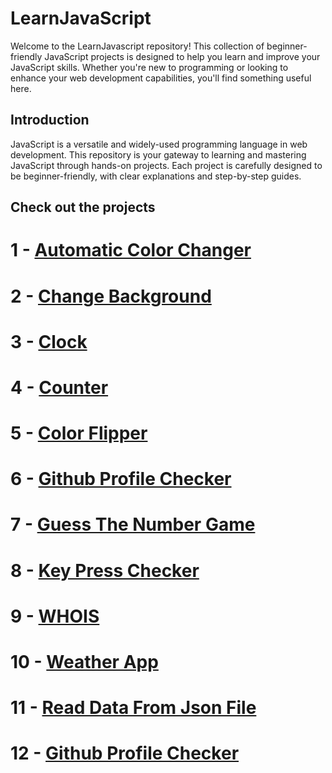 # LearnJavaScript

Welcome to the LearnJavascript repository! This collection of beginner-friendly JavaScript projects is designed to help you learn and improve your JavaScript skills. Whether you're new to programming or looking to enhance your web development capabilities, you'll find something useful here.

## Introduction

JavaScript is a versatile and widely-used programming language in web development. This repository is your gateway to learning and mastering JavaScript through hands-on projects. Each project is carefully designed to be beginner-friendly, with clear explanations and step-by-step guides.

## Check out the projects

# 1 - [Automatic Color Changer](https://bhataasim1.github.io/LearnJavaScript/Automatic-Color-change)

# 2 - [Change Background](https://bhataasim1.github.io/LearnJavaScript/ChangeBackground)

# 3 - [Clock](https://bhataasim1.github.io/LearnJavaScript/Clock)

# 4 - [Counter](https://bhataasim1.github.io/LearnJavaScript/Counter)

# 5 - [Color Flipper](https://bhataasim1.github.io/LearnJavaScript/Color-Filiper)

# 6 - [Github Profile Checker](https://bhataasim1.github.io/LearnJavaScript/GithubProfile)

# 7 - [Guess The Number Game](https://bhataasim1.github.io/LearnJavaScript/Guess-the-Number)

# 8 - [Key Press Checker](https://bhataasim1.github.io/LearnJavaScript/KeyPress)

# 9 - [WHOIS](https://bhataasim1.github.io/LearnJavaScript/WHOIS)

# 10 - [Weather App](https://bhataasim1.github.io/LearnJavaScript/WeatherApp)

# 11 - [Read Data From Json File](https://bhataasim1.github.io/LearnJavaScript/dataFromJson)

# 12 - [Github Profile Checker](https://bhataasim1.github.io/LearnJavaScript/getGithubProfile)